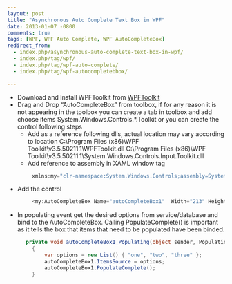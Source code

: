 ```yaml
---
layout: post
title: "Asynchronous Auto Complete Text Box in WPF"
date: 2013-01-07 -0800
comments: true
tags: [WPF, WPF Auto Complete, WPF AutoCompleteBox]
redirect_from:
  - index.php/asynchronous-auto-complete-text-box-in-wpf/
  - index.php/tag/wpf/
  - index.php/tag/wpf-auto-complete/
  - index.php/tag/wpf-autocompletebbox/

---
```

* Download and Install WPFToolkit from [WPFToolkit](http://wpf.codeplex.com/releases/view/40535)
*  Drag and Drop “AutoCompleteBox” from toolbox, if for any reason it is not appearing in the toolbox you can create a tab in toolbox and add choose items System.Windows.Controls.*.Toolkit or you can create the control following steps
   * Add as a reference following dlls, actual location may vary according to location C:\Program Files (x86)\WPF Toolkit\v3.5.50211.1\WPFToolkit.dll              C:\Program Files (x86)\WPF Toolkit\v3.5.50211.1\System.Windows.Controls.Input.Toolkit.dll
   * Add reference to assembly in XAML window tag
 
```csharp
        xmlns:my="clr-namespace:System.Windows.Controls;assembly=System.Windows.Controls.Input.Toolkit"
```

   * Add the control
  
```csharp
        <my:AutoCompleteBox Name="autoCompleteBox1"  Width="213" Height="25" Populating="autoCompleteBox1_Populating" />
```

* In populating event get the desired options from service/database and bind to the AutoCompleteBox. Calling PopulateComplete() is important as it tells the box that items that need to be populated have been binded.

```csharp
      private void autoCompleteBox1_Populating(object sender, PopulatingEventArgs e)
        {
            var options = new List() { "one", "two", "three" };
            autoCompleteBox1.ItemsSource = options;
            autoCompleteBox1.PopulateComplete();
        }
```

